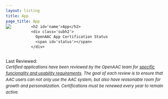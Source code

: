 ```yaml
---
layout: listing
title: App
page_title: App
---
```

<style>
  #listing h2 {
    font-size: 35px;
    margin-bottom: 0;
    letter-spacing: 4px;
  }
  #listing .subh2 {
    margin-top: -10px;
  }
  #listing #status.active {
    color: #41a631;
  }
  #listing #status.expired {
    color: #b2a824;
  }
  #listing #status.unapproved {
    color: #b2a824;
  }
  #listing #description {
    white-space: pre-line;
  }
  #listing #cert_intro {
    margin-bottom: 30px; 
    font-style: italic; 
    font-size: 13px; 
    line-height: 20px;
  }
</style>
<div id="listing">
  <div style='margin-top: -30px;'>
    <div style='position: relative; float: left; width: 80px;'>
      <img src="#" id='img' style='width: 80px; max-height: 150px; object-fit: contain; object-position: center;' />  
      <img src="/images/check.png" style='position: absolute; bottom: 5px; left: 5px; width: 20px; display: none;' id='approved_app'/>
    </div>

    <h2 id='name'>App</h2>
    <div class='subh2'>
      OpenAAC App Certification Status
      <span id='status'></span>
    </div>
  </div>
  <div style='clear: left; margin-top: 30px;'></div>
    <div>Last Reviewed: <span id='reviewed'></span></div>
    <div id='cert_intro'>Certified applications have been reviewed by the 
      OpenAAC team for 
      <a href="https://docs.google.com/document/d/16cDEuHyfhb5xBk-UtEUOVpT0jrnEHwCabFACHM7DVGY/edit?usp=sharing">specific funcionality and usability requirements</a>. 
      The goal of each review is to ensure that
      AAC users can not only use the AAC system, but also
      have reasonable room for growth and personalization.
      Certifications must be renewed every year to remain active.
    </div>
  <div>
    <img id='cert' style='float: left; width: 200px; margin-right: 15px;'/>
    <div id="description"></div>
    <!-- TODO: Specializations -->
    <div style='clear: left;'></div>
    <iframe width="560" height="315" src="https://www.youtube.com/embed/GOgzpO9_NwE" frameborder="0" allow="accelerometer; autoplay; clipboard-write; encrypted-media; gyroscope; picture-in-picture; web-share" referrerpolicy="strict-origin-when-cross-origin" allowfullscreen id='video' style='display: none; margin-top: 30px;'></iframe>
    <div style='clear: both;'></div>
  </div>
</div>
<script>
  var id = location.href.split(/\//).pop();
  var app = window.app_list.find(function(item) { return item.id == id; });
  if(app) {
    document.title = app.name + " - OpenAAC Certification Status";
    document.querySelectorAll('#name')[0].innerText = app.name;
    document.querySelectorAll('#img')[0].src = app.image_url;
    document.querySelectorAll('#cert')[0].src = "/images/certs/" + app.id + "-app-cert.png"
    document.querySelectorAll('#description')[0].innerText = app.desc || "No Description";
    if(app.video_id) {
      document.querySelectorAll('#video')[0].src = "https://www.youtube.com/embed/" + app.video_id;
      document.querySelectorAll('#video')[0].style.display = '';
    }
    if(app.reviewed) {
      var d = new Date(app.reviewed * 1000);
      var cutoff = new Date();
      cutoff.setMonth(cutoff.getMonth() - 18);
      var str = d.toLocaleString('default', {month: 'long', year: 'numeric'})
      document.querySelectorAll('#reviewed')[0].innerText = str;
      if(d > cutoff) {
        document.querySelectorAll('#approved_app')[0].style.display = '';
        document.querySelectorAll('#status')[0].classList.add('active')
        document.querySelectorAll('#status')[0].innerText = " - certification active";
      } else {
        document.querySelectorAll('#status')[0].classList.add('expired')
        document.querySelectorAll('#status')[0].innerText = " - certification expired";
      }
    } else {
      document.querySelectorAll('#reviewed')[0].innerText = "Unspecified";
      document.querySelectorAll('#status')[0].classList.add('unapproved')
    }
  } else {
    location.href = "/certifications";
  }
</script>
